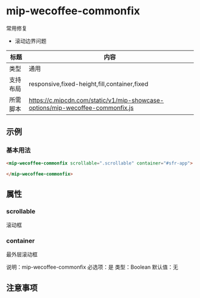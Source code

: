 # mip-wecoffee-commonfix

常用修复
- 滚动边界问题

标题|内容
----|----
类型|通用
支持布局|responsive,fixed-height,fill,container,fixed
所需脚本|https://c.mipcdn.com/static/v1/mip-showcase-options/mip-wecoffee-commonfix.js

## 示例

### 基本用法
```html
<mip-wecoffee-commonfix scrollable=".scrollable" container="#sfr-app">

</mip-wecoffee-commonfix>
```

## 属性
### scrollable 
滚动框

### container
最外层滚动框

说明：mip-wecoffee-commonfix
必选项：是
类型：Boolean
默认值：无

## 注意事项

